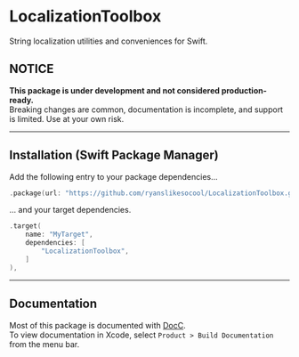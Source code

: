 # LocalizationToolbox

String localization utilities and conveniences for Swift.


## NOTICE

**This package is under development and not considered production-ready.**
<br/>
Breaking changes are common, documentation is incomplete, and support is limited.
Use at your own risk.

---


## Installation (Swift Package Manager)

Add the following entry to your package dependencies...
```swift
.package(url: "https://github.com/ryanslikesocool/LocalizationToolbox.git", from: "0.0.6"),
```
... and your target dependencies.
```swift
.target(
	name: "MyTarget",
	dependencies: [
		"LocalizationToolbox",
	]
),
```


---

## Documentation

Most of this package is documented with
[DocC]( https://www.swift.org/documentation/docc/ ).
<br/>
To view documentation in Xcode, select `Product > Build Documentation` from the menu bar.
